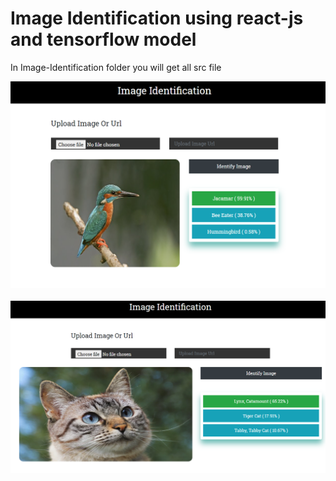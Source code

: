 # Image Identification using react-js and tensorflow model
In Image-Identification folder you will get all src file

![all text](https://github.com/atanu20/Image-Identification-using-react-js/blob/master/image-url.png)
<br>
<br>
![all text](https://github.com/atanu20/Image-Identification-using-react-js/blob/master/image-2.png)
